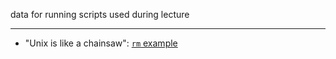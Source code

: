 data for running scripts used during lecture

---

- "Unix is like a chainsaw": [`rm` example](rm-example)

